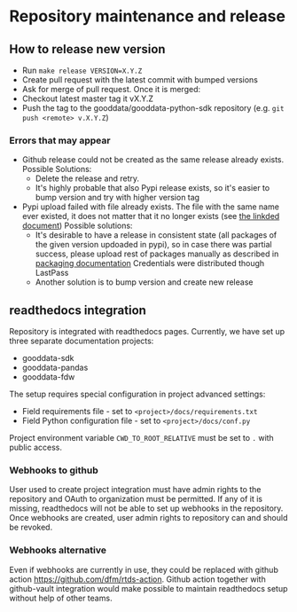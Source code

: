 # Repository maintenance and release

## How to release new version

* Run `make release VERSION=X.Y.Z`
* Create pull request with the latest commit with bumped versions
* Ask for merge of pull request. Once it is merged:
* Checkout latest master tag it vX.Y.Z
* Push the tag to the gooddata/gooddata-python-sdk repository (e.g. `git push <remote> v.X.Y.Z`)

### Errors that may appear

* Github release could not be created as the same release already exists.
  Possible Solutions:
   - Delete the release and retry.
   - It's highly probable that also Pypi release exists, so it's easier to bump version and try with higher version tag
* Pypi upload failed with file already exists.
  The file with the same name ever existed, it does not matter that it no longer exists
  (see [the linkded document](https://test.pypi.org/help/#file-name-reuse))
  Possible solutions:
  - It's desirable to have a release in consistent state (all packages of the given version updoaded in pypi),
    so in case there was partial success, please upload rest of packages manually as described in
    [packaging documentation](https://packaging.python.org/en/latest/tutorials/packaging-projects/#uploading-the-distribution-archives)
    Credentials were distributed though LastPass
  - Another solution is to bump version and create new release

## readthedocs integration
Repository is integrated with readthedocs pages. Currently, we have set up three separate documentation projects:
- gooddata-sdk
- gooddata-pandas
- gooddata-fdw

The setup requires special configuration in project advanced settings:
- Field requirements file - set to `<project>/docs/requirements.txt`
- Field Python configuration file - set to `<project>/docs/conf.py`

Project environment variable `CWD_TO_ROOT_RELATIVE` must be set to `.` with public access.

### Webhooks to github
User used to create project integration must have admin rights to the repository and OAuth to organization must be
permitted. If any of it is missing, readthedocs will not be able to set up webhooks in the repository. Once webhooks
are created, user admin rights to repository can and should be revoked.

### Webhooks alternative
Even if webhooks are currently in use, they could be replaced with github action https://github.com/dfm/rtds-action.
Github action together with github-vault integration would make possible to maintain readthedocs setup without help of
other teams.
